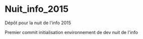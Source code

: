 # Nuit_info_2015
Dépôt pour la nuit de l'info 2015

Premier commit initialisation environnement de dev nuit de l'info